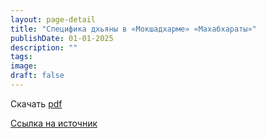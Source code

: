 ```yaml
---
layout: page-detail
title: "Специфика дхьяны в «Мокшадхарме» «Махабхараты»"
publishDate: 01-01-2025
description: ""
tags:
image:
draft: false
---
```


Скачать [pdf](/upload/iblock/066/06633cd279e0b22b6fa6c9bf2625ea43.pdf)

[Ссылка на источник](https://www.academia.edu/35650525/%D0%A1%D0%9F%D0%95%D0%A6%D0%98%D0%A4%D0%98%D0%9A%D0%90%5F%D0%94%D0%A5%D0%AC%D0%AF%D0%9D%D0%AB%5F%D0%92%5F%D0%9C%D0%9E%D0%9A%D0%A8%D0%90%D0%94%D0%A5%D0%90%D0%A0%D0%9C%D0%95%5F%D0%9C%D0%90%D0%A5%D0%90%D0%91%D0%A5%D0%90%D0%A0%D0%90%D0%A2%D0%AB%5FSpecifics%5Fof%5Fdhy%C4%81na%5Fin%5Fthe%5FMok%E1%B9%A3adharmaparvan%5Fof%5Fthe%5FMah%C4%81bh%C4%81rata%5Fin%5FRussian%5F)  
  
  
